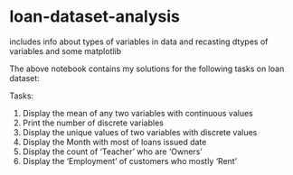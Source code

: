 # loan-dataset-analysis
includes info about types of variables in data and recasting dtypes of variables and some matplotlib

The above notebook contains my solutions for the following tasks on loan dataset:

Tasks:
1. Display the mean of any two variables with continuous values
2. Print the number of discrete variables
3. Display the unique values of two variables with discrete values
4. Display the Month with most of loans issued date
5. Display the count of ‘Teacher’ who are ‘Owners’
6. Display the ‘Employment’ of customers who mostly ‘Rent’
